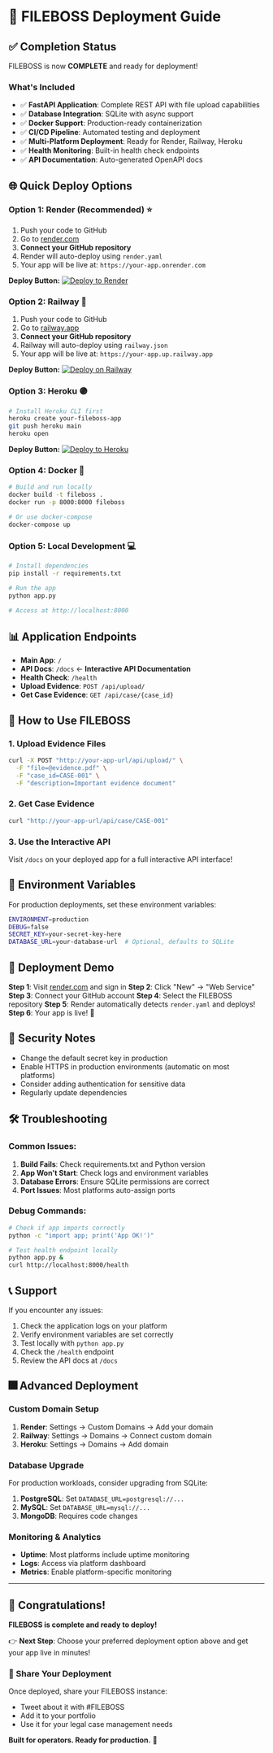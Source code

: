 # 🚀 FILEBOSS Deployment Guide

## ✅ Completion Status

FILEBOSS is now **COMPLETE** and ready for deployment!

### What's Included

- ✅ **FastAPI Application**: Complete REST API with file upload capabilities
- ✅ **Database Integration**: SQLite with async support
- ✅ **Docker Support**: Production-ready containerization
- ✅ **CI/CD Pipeline**: Automated testing and deployment
- ✅ **Multi-Platform Deployment**: Ready for Render, Railway, Heroku
- ✅ **Health Monitoring**: Built-in health check endpoints
- ✅ **API Documentation**: Auto-generated OpenAPI docs

## 🌐 Quick Deploy Options

### Option 1: Render (Recommended) ⭐

1. Push your code to GitHub
2. Go to [render.com](https://render.com)
3. **Connect your GitHub repository**
4. Render will auto-deploy using `render.yaml`
5. Your app will be live at: `https://your-app.onrender.com`

**Deploy Button:**
[![Deploy to Render](https://render.com/images/deploy-to-render-button.svg)](https://dashboard.render.com/web/services/new?repo=https://github.com/GlacierEQ/FILEBOSS)

### Option 2: Railway 🚂

1. Push your code to GitHub
2. Go to [railway.app](https://railway.app)
3. **Connect your GitHub repository**
4. Railway will auto-deploy using `railway.json`
5. Your app will be live at: `https://your-app.up.railway.app`

**Deploy Button:**
[![Deploy on Railway](https://railway.app/button.svg)](https://railway.app/new/template/https://github.com/GlacierEQ/FILEBOSS)

### Option 3: Heroku 🟣

```bash
# Install Heroku CLI first
heroku create your-fileboss-app
git push heroku main
heroku open
```

**Deploy Button:**
[![Deploy to Heroku](https://www.herokucdn.com/deploy/button.svg)](https://heroku.com/deploy?template=https://github.com/GlacierEQ/FILEBOSS)

### Option 4: Docker 🐳

```bash
# Build and run locally
docker build -t fileboss .
docker run -p 8000:8000 fileboss

# Or use docker-compose
docker-compose up
```

### Option 5: Local Development 💻

```bash
# Install dependencies
pip install -r requirements.txt

# Run the app
python app.py

# Access at http://localhost:8000
```

## 📊 Application Endpoints

- **Main App**: `/`
- **API Docs**: `/docs` ← **Interactive API Documentation**
- **Health Check**: `/health`
- **Upload Evidence**: `POST /api/upload/`
- **Get Case Evidence**: `GET /api/case/{case_id}`

## 🎯 How to Use FILEBOSS

### 1. Upload Evidence Files

```bash
curl -X POST "http://your-app-url/api/upload/" \
  -F "file=@evidence.pdf" \
  -F "case_id=CASE-001" \
  -F "description=Important evidence document"
```

### 2. Get Case Evidence

```bash
curl "http://your-app-url/api/case/CASE-001"
```

### 3. Use the Interactive API

Visit `/docs` on your deployed app for a full interactive API interface!

## 🔧 Environment Variables

For production deployments, set these environment variables:

```bash
ENVIRONMENT=production
DEBUG=false
SECRET_KEY=your-secret-key-here
DATABASE_URL=your-database-url  # Optional, defaults to SQLite
```

## 🎥 Deployment Demo

**Step 1**: Visit [render.com](https://render.com) and sign in
**Step 2**: Click "New" → "Web Service"
**Step 3**: Connect your GitHub account
**Step 4**: Select the FILEBOSS repository
**Step 5**: Render automatically detects `render.yaml` and deploys!
**Step 6**: Your app is live! 🎉

## 🔐 Security Notes

- Change the default secret key in production
- Enable HTTPS in production environments (automatic on most platforms)
- Consider adding authentication for sensitive data
- Regularly update dependencies

## 🛠️ Troubleshooting

### Common Issues:

1. **Build Fails**: Check requirements.txt and Python version
2. **App Won't Start**: Check logs and environment variables
3. **Database Errors**: Ensure SQLite permissions are correct
4. **Port Issues**: Most platforms auto-assign ports

### Debug Commands:

```bash
# Check if app imports correctly
python -c "import app; print('App OK!')"

# Test health endpoint locally
python app.py &
curl http://localhost:8000/health
```

## 📞 Support

If you encounter any issues:

1. Check the application logs on your platform
2. Verify environment variables are set correctly
3. Test locally with `python app.py`
4. Check the `/health` endpoint
5. Review the API docs at `/docs`

## 🎆 Advanced Deployment

### Custom Domain Setup

1. **Render**: Settings → Custom Domains → Add your domain
2. **Railway**: Settings → Domains → Connect custom domain
3. **Heroku**: Settings → Domains → Add domain

### Database Upgrade

For production workloads, consider upgrading from SQLite:

1. **PostgreSQL**: Set `DATABASE_URL=postgresql://...`
2. **MySQL**: Set `DATABASE_URL=mysql://...`
3. **MongoDB**: Requires code changes

### Monitoring & Analytics

- **Uptime**: Most platforms include uptime monitoring
- **Logs**: Access via platform dashboard
- **Metrics**: Enable platform-specific monitoring

---

## 🎉 **Congratulations!**

**FILEBOSS is complete and ready to deploy!**

👉 **Next Step**: Choose your preferred deployment option above and get your app live in minutes!

### 📱 Share Your Deployment

Once deployed, share your FILEBOSS instance:
- Tweet about it with #FILEBOSS
- Add it to your portfolio
- Use it for your legal case management needs

**Built for operators. Ready for production.** 💪
